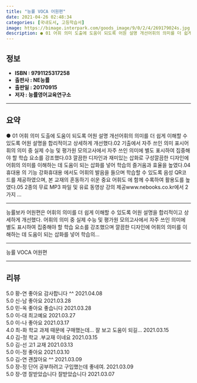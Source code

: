 ```yaml
---
title: "능률 VOCA 어원편"
date: 2021-04-26 02:48:34
categories: [국내도서, 고등학습서]
image: https://bimage.interpark.com/goods_image/9/0/2/4/269179024s.jpg
description: ● 01 어휘 의미 도출에 도움이 되도록 어원 설명 개선어휘의 의미를 더 쉽게 이해할 수 있도록 어원 설명을 합리적이고 상세하게 개선했다.02 기출에서 자주 쓰인 의미 표시어휘의 의미 중 실제 수능 및 평가원 모의고사에서 자주 쓰인 의미에 별도 표시하여 집중해야 할 학습 요소를 강
---
```


## **정보**

- **ISBN : 9791125317258**
- **출판사 : NE능률**
- **출판일 : 20170915**
- **저자 : 능률영어교육연구소**

------



## **요약**

●  01  어휘 의미 도출에 도움이 되도록 어원 설명 개선어휘의 의미를 더 쉽게 이해할 수 있도록 어원 설명을 합리적이고 상세하게 개선했다.02  기출에서 자주 쓰인 의미 표시어휘의 의미 중 실제 수능 및 평가원 모의고사에서 자주 쓰인 의미에 별도 표시하여 집중해야 할 학습 요소를 강조했다.03  깔끔한 디자인과 재미있는 삽화로 구성깔끔한 디자인에 어휘의 의미를 이해하는 데 도움이 되는 삽화를 넣어 학습의 즐거움과 효율을 높였다.04  휴대용 의 기능 강화휴대용 에서도 어휘의 발음을 들으며 학습할 수 있도록 음성 QR코드를 제공하였으며, 본 교재의 혼동하기 쉬운 중요 어휘도 에 함께 수록하여 활용도를 높였다.05  2종의 무료 MP3 파일 및 유료 동영상 강의 제공www.nebooks.co.kr에서 2가지 ...

------

능률보카 어원편은 어휘의 의미를 더 쉽게 이해할 수 있도록 어원 설명을 합리적이고 상세하게 개선했다. 어휘의 의미 중 실제 수능 및 평가원 모의고사에서 자주 쓰인 의미에 별도 표시하여 집중해야 할 학습 요소를 강조했으며 깔끔한 디자인에 어휘의 의미를 이해하는 데 도움이 되는 삽화를 넣어 학습의... 

------


능률 VOCA 어원편 

------


## **리뷰** 

5.0 황-연 좋아요  감사합니다 ^^ 2021.04.08 <br/>5.0 신-남 좋아요 2021.03.28 <br/>5.0 민-옥 좋아요 좋습니다 2021.03.28 <br/>5.0 이-대 최고예요 2021.03.27 <br/>5.0 이-나 좋아요 2021.03.17 <br/>4.0 최-화 학교 과제 때문에 구매했는데... 잘 보고 도움이 되길... 2021.03.15 <br/>4.0 김-정 학교 .부교재  이네요 2021.03.15 <br/>5.0 김-선 고1  교재 2021.03.13 <br/>5.0 이-정 좋아요 2021.03.10 <br/>5.0 김-연 괜찮아요 ^^ 2021.03.09 <br/>5.0 장-정 단어 공부하려고 구입했는데 좋네여. 2021.03.09 <br/>5.0 장-영 잘받았습니다 잘받았습니다  2021.03.07 <br/>